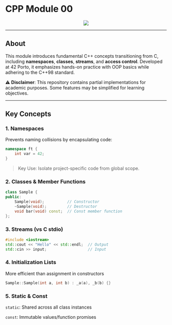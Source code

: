 # CPP Module 00  
<a name="readme-top"></a>  
<p align="center">  
  <img src="https://capsule-render.vercel.app/api?type=venom&height=200&color=0ABAB5&text=cpp00&fontAlign=50&fontAlignY=61&animation=fadeIn&fontColor=fcf3f2&fontSize=100" />  
</p>  

---

## **About**  
This module introduces fundamental C++ concepts transitioning from C, including **namespaces**, **classes**, **streams**, and **access control**. Developed at 42 Porto, it emphasizes hands-on practice with OOP basics while adhering to the C++98 standard.  

⚠️ **Disclaimer**: This repository contains partial implementations for academic purposes. Some features may be simplified for learning objectives.  

---

## **Key Concepts**  
### **1. Namespaces**
Prevents naming collisions by encapsulating code:

```cpp  
namespace ft {  
    int var = 42;  
}
```
> Key Use: Isolate project-specific code from global scope.

### **2. Classes & Member Functions**

```cpp
class Sample {  
public:  
    Sample(void);          // Constructor  
    ~Sample(void);         // Destructor  
    void bar(void) const;  // Const member function  
};
```

### **3. Streams (vs C stdio)**

```cpp
#include <iostream>  
std::cout << "Hello" << std::endl;  // Output  
std::cin >> input;                  // Input  
```

### **4. Initialization Lists**
More efficient than assignment in constructors
```cpp
Sample::Sample(int a, int b) : _a(a), _b(b) {}
```

### **5. Static & Const**

`static`: Shared across all class instances

`const`: Immutable values/function promises
